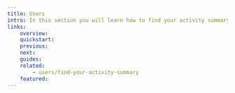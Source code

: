 ```yaml
---
title: Users
intro: In this section you will learn how to find your activity summary.
links:
    overview:
    quickstart:
    previous:
    next:
    guides:
    related:
        - users/find-your-activity-summary
    featured:
---
```

